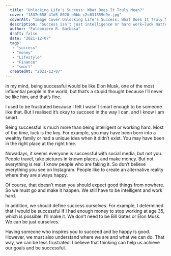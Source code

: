 ```yaml
---
  title: "Unlocking Life's Success: What Does It Truly Mean?"
  cover: "1837e658-41d5-8028-b0bb-c2c631859e9e.jpg"
  coverAlt: "Image Cover Unlocking Life's Success: What Does It Truly Mean?"
  description: "Success isn’t just intelligence or hard work—luck matters too. Define it for yourself, not by social media. Focus on your goals and your unique path."
  author: "Falconiere R. Barbosa"
  draft: false
  date: "2021-12-07"
  tags:
   - "success"
   - "money"
   - "Lifestyle"
   - "Finance"
   - "smart"
  createdAt: "2021-12-07"
---
```

  


In my mind, being successful would be like Elon Musk, one of the most influential people in the world, but that’s a stupid thought because I’ll never be like him, and that’s fine.

I used to be frustrated because I felt I wasn’t smart enough to be someone like that. But I realised it’s okay to succeed in the way I can, and I know I am smart.

Being successful is much more than being intelligent or working hard. Most of the time, luck is the key. For example, you may have been born into a wealthy family or had a unique idea when it didn’t exist. You may have been in the right place at the right time.

Nowadays, it seems everyone is successful with social media, but not you. People travel, take pictures in known places, and make money. But not everything is real. I know people who are faking it. So don’t believe everything you see on Instagram. People like to create an alternative reality where they are always happy.

Of course, that doesn’t mean you should expect good things from nowhere. So we must go and make it happen. We still have to be intelligent and work hard.

In addition, we should define success ourselves. For example, I determined that I would be successful if I had enough money to stop working at age 35, which is possible. I’ll make it. We don’t need to be Bill Gates or Elon Musk. We can be just ourselves.

Having someone who inspires you to succeed and be happy is good. However, we must also understand where we are and what we can do. That way, we can be less frustrated. I believe that thinking can help us achieve our goals and be successful.
